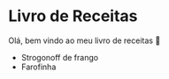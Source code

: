 # Livro de Receitas 
Olá, bem vindo ao meu livro de receitas :wave: 
- Strogonoff de frango
- Farofinha